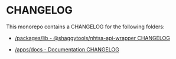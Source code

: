 # CHANGELOG

This monorepo contains a CHANGELOG for the following folders:

- [/packages/lib - @shaggytools/nhtsa-api-wrapper CHANGELOG](https://github.com/ShaggyTech/nhtsa-api-wrapper/blob/main/packages/lib/CHANGELOG.md)

- [/apps/docs - Documentation CHANGELOG](https://github.com/ShaggyTech/nhtsa-api-wrapper/blob/main/apps/docs/CHANGELOG.md)
